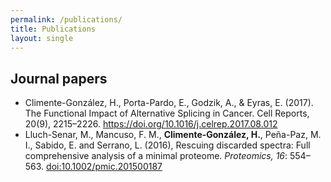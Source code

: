```yaml
---
permalink: /publications/
title: Publications
layout: single
---
```


## Journal papers

* Climente-González, H., Porta-Pardo, E., Godzik, A., & Eyras, E. (2017). The Functional Impact of Alternative Splicing in Cancer. Cell Reports, 20(9), 2215–2226. https://doi.org/10.1016/j.celrep.2017.08.012
* Lluch-Senar, M., Mancuso, F. M., **Climente-González, H.**, Peña-Paz, M. I., Sabido, E. and Serrano, L. (2016), Rescuing discarded spectra: Full comprehensive analysis of a minimal proteome. *Proteomics, 16*: 554–563. [doi:10.1002/pmic.201500187](http://onlinelibrary.wiley.com/doi/10.1002/pmic.201500187/abstract)
